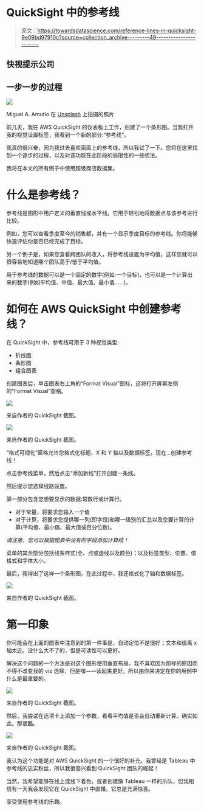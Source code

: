 # QuickSight 中的参考线

> 原文：<https://towardsdatascience.com/reference-lines-in-quicksight-9e09bd97910c?source=collection_archive---------49----------------------->

## 快视提示公司

## 一步一步的过程

![](img/34b283c2d3f456cb81f3c87ee0ef0839.png)

Miguel A. Amutio 在 [Unsplash](https://unsplash.com/s/photos/metrics?utm_source=unsplash&utm_medium=referral&utm_content=creditCopyText) 上拍摄的照片

前几天，我在 AWS QuickSight 的仪表板上工作，创建了一个条形图。当我打开我的视觉设置标签，我看到一个新的部分:“参考线”。

我真的很兴奋，因为我过去喜欢画面上的参考线，所以我试了一下。您将在这里找到一个逐步的过程，以及对该功能在此阶段的局限性的一些想法。

我将在本文的所有例子中使用超级商店数据集。

# 什么是参考线？

参考线是图形中用户定义的垂直线或水平线。它用于轻松地将数据点与该参考进行比较。

例如，您可以查看季度至今的销售额，并有一个显示季度目标的参考线。你将能够快速评估你是否已经完成了目标。

另一个例子是，如果您查看跨团队的收入，将参考线设置为平均值，这样您就可以很容易地知道哪个团队高于/低于平均值。

用于参考线的数据可以是一个固定的数字(例如:一个目标)，也可以是一个计算出来的数字(例如平均值、中值、最大值、最小值……)。

# 如何在 AWS QuickSight 中创建参考线？

在 QuickSight 中，参考线可用于 3 种视觉类型:

*   折线图
*   条形图
*   组合图表

创建图表后，单击图表右上角的“Format Visual”图标，这将打开屏幕左侧的“Format Visual”窗格。

![](img/df0d1600a558fae520939ec3d541baf4.png)

来自作者的 QuickSight 截图。

![](img/2ee5995f5d00ab73d631d5833a1aa224.png)

来自作者的 QuickSight 截图。

“格式可视化”窗格允许您格式化标题、X 和 Y 轴以及数据标签。现在…创建参考线！

点击参考线菜单，然后点击“添加新线”打开创建一条线。

然后提示您选择线路设置。

第一部分包含您想要显示的数据:常数行或计算行。

*   对于常量，将要求您输入一个值
*   对于计算，将要求您提供哪一列(即字段)和哪一级别的汇总以及您要计算的计算(平均值、最小值、最大值或百分位数)。

*请注意，您可以根据图表中没有的字段添加计算线！*

菜单的其余部分包括线条样式(全、点或虚线以及颜色)；以及标签类型、位置、值格式和字体大小。

最后，我得出了这样一个条形图。在此过程中，我还格式化了轴和数据标签。

![](img/0593e1e7e648424e6af2c268045daac1.png)

来自作者的 QuickSight 截图。

# 第一印象

你可能会在上面的图表中注意到的第一件事是，自动定位不是很好；文本和值离 x 轴太近。没什么大不了的，但是可读性可以更好。

解决这个问题的一个方法是对这个图形使用垂直布局。我不喜欢因为那样的原因而不得不改变我的 viz 选择，但是嘿——读起来更好。所以由你来决定在你的用例中什么是最重要的。

![](img/d79ae58b26951f8ecfe29635bf1b27b8.png)

来自作者的 QuickSight 截图。

然后，我尝试在选项卡上添加一个参数，看看平均值是否会自动重新计算。确实如此。那很酷。

![](img/0d7e2a4c609bfa018bdef7db64f0862a.png)

来自作者的 QuickSight 截图。

我认为这个功能是对 AWS QuickSight 的一个很好的补充。我曾经是 Tableau 中参考线的忠实粉丝，所以我很高兴看到 QuickSight 团队的崛起！

当然，我希望能够在线上或线下着色，或者创建像 Tableau 一样的乐队，但我相信有一天我会发现它在 QuickSight 中直播。它总是充满惊喜。

享受使用参考线的乐趣。